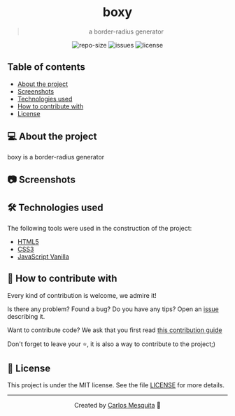 <div align="center">
  <!-- <img src=".github/images/banner.png" alt="boxy" /> -->
  <h1>
    boxy
  </h1>
  <blockquote>
    a border-radius generator
  </blockquote>
  <div id="badges">
    <img src="https://img.shields.io/github/repo-size/carlos3g/boxy?color=4000FF" alt="repo-size" />
    <img src="https://img.shields.io/github/issues-raw/carlos3g/boxy?color=4000FF" alt="issues" />
    <img src="https://img.shields.io/badge/license-MIT-4000FF" alt="license" />
  </div>
</div>
    
## Table of contents

- [About the project](#-about-the-projects)
- [Screenshots](#-screenshots)
- [Technologies used](#-technologies-used)
- [How to contribute with](#-how-to-contribute-with)
- [License](#-license)

## 💻 About the project

boxy is a border-radius generator

## 📷 Screenshots

<!--
<img src=".github/images/mockup.png" alt="Screenshot" width="700"/>
-->

## 🛠 Technologies used

The following tools were used in the construction of the project:

- [HTML5](https://developer.mozilla.org/en-US/docs/Web/Guide/HTML/HTML5)
- [CSS3](https://developer.mozilla.org/en-US/docs/Web/CSS)
- [JavaScript Vanilla](https://developer.mozilla.org/en-US/docs/Web/JavaScript)

## 🤝 How to contribute with

Every kind of contribution is welcome, we admire it!

Is there any problem? Found a bug? Do you have any tips? Open an [issue](https://github.com/carlos3g/boxy/issues) describing it.

Want to contribute code? We ask that you first read [this contribution guide](https://github.com/firstcontributions/first-contributions)

Don't forget to leave your ⭐, it is also a way to contribute to the project;)

## 📝 License

This project is under the MIT license. See the file [LICENSE](LICENSE) for more details.

---

<p align="center">
  Created by <a target="_blank" href="https://github.com/carlos3g">Carlos Mesquita</a> 💜
</p>
